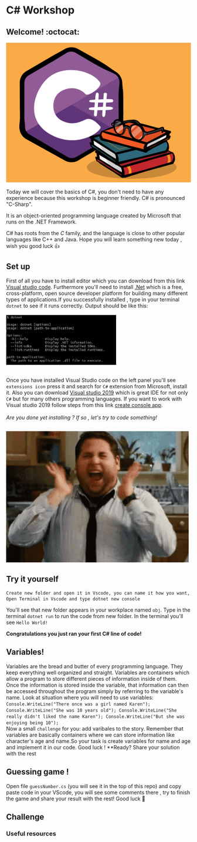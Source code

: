 # C# Workshop

## Welcome! :octocat:

![becode](./images/ccc.png)

Today we will cover the basics of C#, you don't need to have any experience because this workshop is beginner friendly.
C# is pronounced "C-Sharp".

It is an object-oriented programming language created by Microsoft that runs on the .NET Framework.

C# has roots from the _C_ family, and the language is close to other popular languages like C++ and Java.
Hope you will learn something new today , wish you good luck 👍

## Set up

First of all you have to install editor which you can download from this link <a href="https://visualstudio.microsoft.com/vs/community/"> Visual studio code</a>.
Furthermore you'll need to install <a href="https://dotnet.microsoft.com/download"> .Net</a> which is a free, cross-platform, open source developer platform for building many different types of applications.If you successfully installed , type in your terminal `dotnet` to see if it runs correctly.
Output should be like this:
<br></br>
<img src="images/output.jpg" width="300">
##
Once you have installed Visual Studio code on the left panel you'll see `extensions icon` press it and search for `C#` extension from Microsoft, install it.
Also you can download <a href="https://visualstudio.microsoft.com/downloads/"> Visual studio 2019</a> which is great IDE for not only `C#` but for many others programming languages.
If you want to work with Visual studio 2019 follow steps from this link <a href="https://docs.microsoft.com/en-us/visualstudio/get-started/csharp/tutorial-console?view=vs-2019">create console app</a>.
<br></br>
_Are you done yet installing ? If so , let's try to code something!_
##

![excited](images/gif.gif)

## Try it yourself

```
Create new folder and open it in Vscode, you can name it how you want,
Open Terminal in Vscode and type dotnet new console
```

You'll see that new folder appears in your workplace named `obj`.
Type in the terminal `dotnet run` to run the code from new folder.
In the terminal you'll see `Hello World!`

**Congratulations you just ran your first C# line of code!**


## Variables!
Variables are the bread and butter of every programming language. They keep everything well organized  and straight. Variables are containers which allow a program to store different pieces of information inside of them. Once the information is stored inside the variable, that information can then be accessed throughout the program simply by referring to the variable's name.
Look at situation where you will need to use variables:
<br>
`Console.WriteLine("There once was a girl named Karen");
Console.WriteLine("She was 10 years old");
Console.WriteLine("She really didn't liked the name Karen");
Console.WriteLine("But she was enjoying being 10");`
<br>
Now a small `challenge` for you: add varibales to the story. Remember that variables are basically containers where we can store information like character's age and name.So your task is create variables for name and age and implement it in our code. Good luck !
**Ready? Share your solution with the rest
<br>

## Guessing game !
Open file `guessNumber.cs` (you will see it in the top of this repo) and copy paste code in your VScode, you will see some comments there , try to finish the game and share your result with the rest! Good luck :muscle:

## Challenge

### Useful resources
